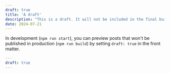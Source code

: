 ```yaml
---
draft: true
title: 'A draft'
description: "This is a draft. It will not be included in the final build."
date: 2024-07-21
---
```


In development (`npm run start`), you can preview posts that won't be published
in production (`npm run build`) by setting `draft: true` in the front matter.

```yaml
---
draft: true
---
```
